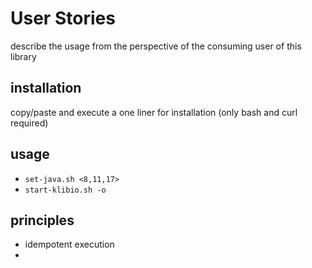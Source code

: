 # User Stories

describe the usage from the perspective of the consuming user of this library

## installation

copy/paste and execute a one liner for installation (only bash and curl required)

## usage

* `set-java.sh <8,11,17>`
* `start-klibio.sh -o`

## principles

* idempotent execution
* 
